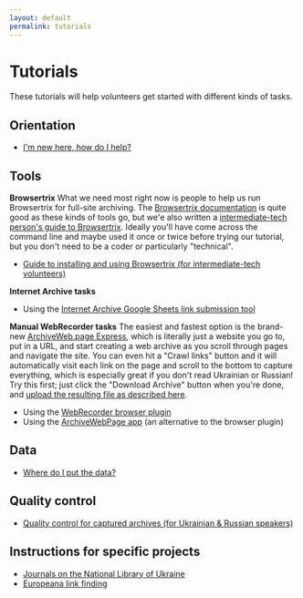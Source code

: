 ```yaml
---
layout: default
permalink: tutorials
---
```


# Tutorials

These tutorials will help volunteers get started with different kinds of tasks.

## Orientation
* [I'm new here, how do I help?](/orientation)

## Tools

**Browsertrix**
What we need most right now is people to help us run Browsertrix for full-site archiving. The [Browsertrix documentation](https://github.com/webrecorder/browsertrix-crawler) is quite good as these kinds of tools go, but we'e also written a [intermediate-tech person's guide to Browsertrix](browsertrix). Ideally you'll have come across the command line and maybe used it once or twice before trying our tutorial, but you don't need to be a coder or particularly "technical".

* [Guide to installing and using Browsertrix (for intermediate-tech volunteers)](browsertrix)

**Internet Archive tasks**

* Using the [Internet Archive Google Sheets link submission tool](/ia-gsheets)

**Manual WebRecorder tasks**
The easiest and fastest option is the brand-new [ArchiveWeb.page Express](https://fast.archiveweb.page/#https://example.com/), which is literally just a website you go to, put in a URL, and start creating a web archive as you scroll through pages and navigate the site. You can even hit a "Crawl links" button and it will automatically visit each link on the page and scroll to the bottom to capture everything, which is especially great if you don't read Ukrainian or Russian! Try this first; just click the "Download Archive" button when you're done, and [upload the resulting file as described here](/data-upload).

* Using the [WebRecorder browser plugin](/webrecorder-plugin-instructions)
* Using the [ArchiveWebPage app](/archivewebpage-app-instructions) (an alternative to the browser plugin)


## Data

* [Where do I put the data?](/data-upload)

## Quality control
* [Quality control for captured archives (for Ukrainian & Russian speakers)](/qc)

## Instructions for specific projects

* [Journals on the National Library of Ukraine](/nbuv-journals)
* [Europeana link finding](/europeana)
